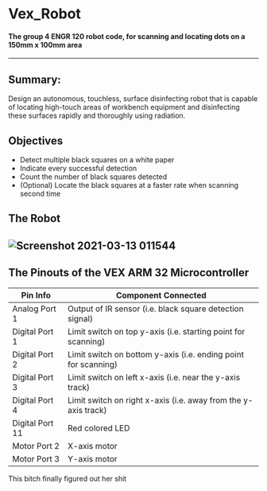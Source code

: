 # Vex_Robot
#### The group 4 ENGR 120 robot code, for scanning and locating dots on a 150mm x 100mm area
---------------------------------------------------------------------------------------
## Summary:

  Design an autonomous, touchless, surface disinfecting
robot that is capable of locating high-touch areas of
workbench equipment and disinfecting these surfaces
rapidly and thoroughly using radiation.

## Objectives
- Detect multiple black squares on a white paper
- Indicate every successful detection
- Count the number of black squares detected
- (Optional) Locate the black squares at a faster rate when scanning second time




## The Robot
![Screenshot 2021-03-13 011544](https://user-images.githubusercontent.com/54737724/111025725-e54a8300-839a-11eb-8592-02ba0c3b7af1.png)
---------------------------------------------------------------------------------------
## The Pinouts of the VEX ARM 32 Microcontroller
|Pin Info|Component Connected|
|-|-|
|Analog Port 1|Output of IR sensor (i.e. black square detection signal)|
|Digital Port 1|Limit switch on top y-axis (i.e. starting point for scanning)|
|Digital Port 2|Limit switch on bottom y-axis (i.e. ending point for scanning)|
|Digital Port 3|Limit switch on left x-axis (i.e. near the y-axis track)|
|Digital Port 4|Limit switch on right x-axis (i.e. away from the y-axis track)|
|Digital Port 11|Red colored LED|
|Motor Port 2|X-axis motor|
|Motor Port 3|Y-axis motor|

This bitch finally figured out her shit
